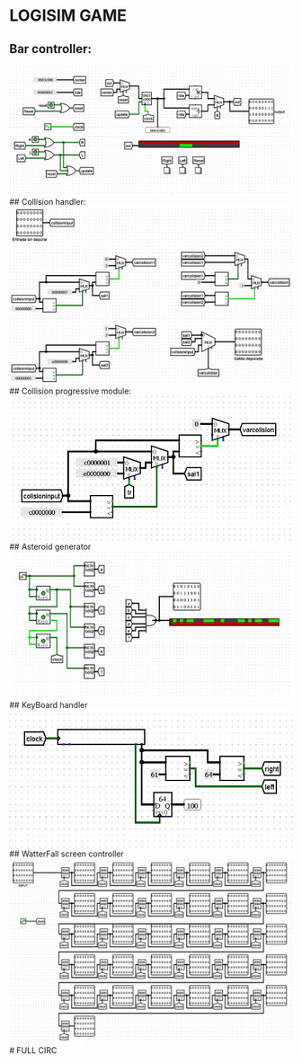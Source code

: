 # LOGISIM GAME



## Bar controller:
<img src="https://github.com/RicardoGuevara/LogisimGame/blob/master/images/BarController.JPG">
## Collision handler:
<img src="https://github.com/RicardoGuevara/LogisimGame/blob/master/images/control%20de%20colisiones.JPG">
## Collision progressive module:
<img src="https://github.com/RicardoGuevara/LogisimGame/blob/master/images/control%20de%20colision%20modular.JPG">
## Asteroid generator
<img src="https://github.com/RicardoGuevara/LogisimGame/blob/master/images/generador%20de%20asteroides.JPG">
## KeyBoard handler
<img src="https://github.com/RicardoGuevara/LogisimGame/blob/master/images/entrada%20de%20teclado.JPG">
## WatterFall screen controller
<img src="https://github.com/RicardoGuevara/LogisimGame/blob/master/images/cascada.JPG">
# FULL CIRC
<img scr="https://github.com/RicardoGuevara/LogisimGame/blob/master/images/complete.JPG">
